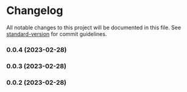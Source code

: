 # Changelog

All notable changes to this project will be documented in this file. See [standard-version](https://github.com/conventional-changelog/standard-version) for commit guidelines.

### 0.0.4 (2023-02-28)

### 0.0.3 (2023-02-28)

### 0.0.2 (2023-02-28)
